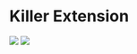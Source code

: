 # Killer Extension

<img aligh="center" src="http://i.imgur.com/w4xMfLt.png">
<img aligh="center" src="http://i.imgur.com/DT7Ymz4.png">
